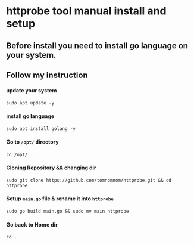 # httprobe tool manual install and setup
## Before install you need to install go language on your system.
## Follow my instruction

#### update your system
    sudo apt update -y

#### install go language
    sudo apt install golang -y

#### Go to `/opt/` directory
    cd /opt/

#### Cloning Repository && changing dir
    sudo git clone https://github.com/tomnomnom/httprobe.git && cd httprobe

#### Setup `main.go` file & rename it into `httprobe`
    sudo go build main.go && sudo mv main httprobe

#### Go back to Home dir
    cd ..